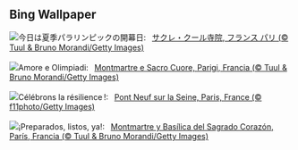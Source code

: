 ## Bing Wallpaper
![](https://www.bing.com/th?id=OHR.ParalympicsParis_JA-JP5348404269_UHD.jpg&w=1000)今日は夏季パラリンピックの開幕日:&nbsp;&ensp;[サクレ・クール寺院, フランス パリ (© Tuul & Bruno Morandi/Getty Images)](https://www.bing.com/th?id=OHR.ParalympicsParis_JA-JP5348404269_UHD.jpg)
<br><br/>
![](https://www.bing.com/th?id=OHR.ParalympicsParis_IT-IT4851305254_UHD.jpg&w=1000)Amore e Olimpiadi:&nbsp;&ensp;[Montmartre e Sacro Cuore, Parigi, Francia (© Tuul & Bruno Morandi/Getty Images)](https://www.bing.com/th?id=OHR.ParalympicsParis_IT-IT4851305254_UHD.jpg)
<br><br/>
![](https://www.bing.com/th?id=OHR.PontNeuf_FR-FR7590326569_UHD.jpg&w=1000)Célébrons la résilience !:&nbsp;&ensp;[Pont Neuf sur la Seine, Paris, France (© f11photo/Getty Images)](https://www.bing.com/th?id=OHR.PontNeuf_FR-FR7590326569_UHD.jpg)
<br><br/>
![](https://www.bing.com/th?id=OHR.ParalympicsParis_ES-ES7310525546_UHD.jpg&w=1000)¡Preparados, listos, ya!:&nbsp;&ensp;[Montmartre y Basílica del Sagrado Corazón, París, Francia (© Tuul & Bruno Morandi/Getty Images)](https://www.bing.com/th?id=OHR.ParalympicsParis_ES-ES7310525546_UHD.jpg)
<br><br/>
